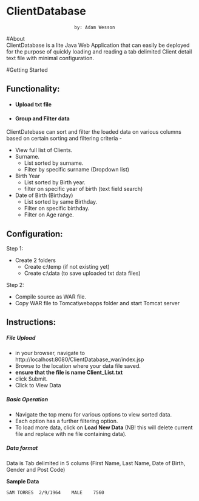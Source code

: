 # ClientDatabase 
                             by: Adam Wesson
                             
#About                                           
ClientDatabase is a lite Java Web Application that can easily be deployed for the purpose of quickly loading and reading a tab delimited Client detail text file with minimal configuration.

#Getting Started
## Functionality:
- #### Upload txt file

- #### Group and Filter data
ClientDatebase can sort and filter the loaded data on various columns based on certain sorting and filtering criteria - 
- View full list of Clients.
- Surname.
    - List sorted by surname.
    - Filter by specific surname (Dropdown list)
- Birth Year
    - List sorted by Birth year.
    - filter on specific year of birth (text field search)
- Date of Birth (Birthday)
    - List sorted by same Birthday.
    - Filter on specific birthday.
    - Filter on Age range.

## Configuration:
Step 1:

- Create 2 folders
    - Create c:\temp (if not existing yet)
    - Create c:\data (to save uploaded txt data files)
    
Step 2: 
- Compile source as WAR file.
- Copy WAR file to Tomcat\webapps folder and start Tomcat server

## Instructions:
##### File Upload
- in your browser, navigate to http://localhost:8080/ClientDatabase_war/index.jsp
- Browse to the location where your data file saved.
- **ensure that the file is name Client_List.txt**
- click Submit.
- Click to View Data

##### Basic Operation
- Navigate the top menu for various options to view sorted data.
- Each option has a further filtering option.
- To load more data, click on **Load New Data** (NB! this will delete current file and replace with ne file containing data).

##### Data format
Data is Tab delimited in 5 colums (First Name, Last Name, Date of Birth, Gender and Post Code)

**Sample Data**

    SAM	TORRES	2/9/1964	MALE	7560

